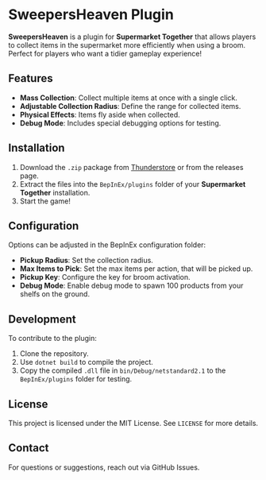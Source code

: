 # SweepersHeaven Plugin

**SweepersHeaven** is a plugin for **Supermarket Together** that allows players to collect items in the supermarket more efficiently when using a broom. Perfect for players who want a tidier gameplay experience!

## Features

- **Mass Collection**: Collect multiple items at once with a single click.
- **Adjustable Collection Radius**: Define the range for collected items.
- **Physical Effects**: Items fly aside when collected.
- **Debug Mode**: Includes special debugging options for testing.

## Installation

1. Download the `.zip` package from [Thunderstore](https://thunderstore.io/) or from the releases page.
2. Extract the files into the `BepInEx/plugins` folder of your **Supermarket Together** installation.
3. Start the game!

## Configuration

Options can be adjusted in the BepInEx configuration folder:

- **Pickup Radius**: Set the collection radius.
- **Max Items to Pick**: Set the max items per action, that will be picked up.
- **Pickup Key**: Configure the key for broom activation.
- **Debug Mode**: Enable debug mode to spawn 100 products from your shelfs on the ground.

## Development

To contribute to the plugin:

1. Clone the repository.
2. Use `dotnet build` to compile the project.
3. Copy the compiled `.dll` file in `bin/Debug/netstandard2.1` to the `BepInEx/plugins` folder for testing.

## License

This project is licensed under the MIT License. See `LICENSE` for more details.

## Contact

For questions or suggestions, reach out via GitHub Issues.
